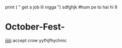 print ( " get a job lil nigga ")
sdfghjk
#hum pe to hai hi 9
# October-Fest-
jjjjjj
accept crow
yyfhjfhychmc
